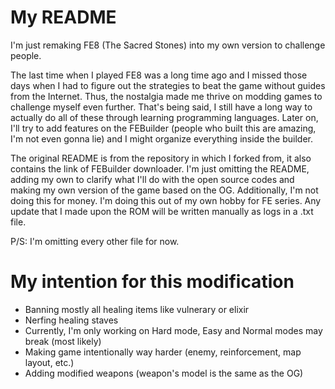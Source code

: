 My README
===
I'm just remaking FE8 (The Sacred Stones) into my own version to challenge people. 

The last time when I played FE8 was a long time ago and I missed those days when I had to figure out the strategies to beat the game without guides from the Internet. Thus, the nostalgia made me thrive on modding games to challenge myself even further. That's being said, I still have a long way to actually do all of these through learning programming languages. Later on, I'll try to add features on the FEBuilder (people who built this are amazing, I'm not even gonna lie) and I might organize everything inside the builder.

The original README is from the repository in which I forked from, it also contains the link of FEBuilder downloader. I'm just omitting the README, adding my own to clarify what I'll do with the open source codes and making my own version of the game based on the OG. Additionally, I'm not doing this for money. I'm doing this out of my own hobby for FE series.
Any update that I made upon the ROM will be written manually as logs in a .txt file.

P/S: I'm omitting every other file for now.

My intention for this modification
===
- Banning mostly all healing items like vulnerary or elixir
- Nerfing healing staves
- Currently, I'm only working on Hard mode, Easy and Normal modes may break (most likely)
- Making game intentionally way harder (enemy, reinforcement, map layout, etc.)
- Adding modified weapons (weapon's model is the same as the OG)
